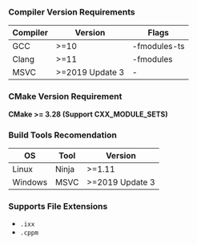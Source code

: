 ### Compiler Version Requirements

| Compiler | Version         | Flags        |
| -------- | --------------- | ------------ |
| GCC      | >=10            | -fmodules-ts |
| Clang    | >=11            | -fmodules    |
| MSVC     | >=2019 Update 3 | -            |

### CMake Version Requirement

**CMake >= 3.28 (Support CXX_MODULE_SETS)**

### Build Tools Recomendation

| OS      | Tool  | Version         |
| ------- | ----- | --------------- |
| Linux   | Ninja | >=1.11          |
| Windows | MSVC  | >=2019 Update 3 |

### Supports File Extensions

- `.ixx`
- `.cppm`
